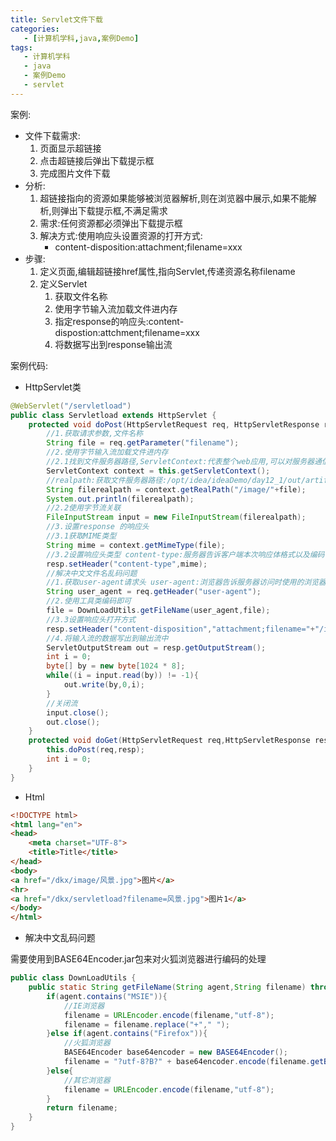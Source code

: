 ```yaml
---
title: Servlet文件下载
categories:
   - [计算机学科,java,案例Demo]
tags:
   - 计算机学科
   - java
   - 案例Demo
   - servlet
---
```


案例:

-  文件下载需求:
   1.  页面显示超链接
   2.  点击超链接后弹出下载提示框
   3.  完成图片文件下载
-  分析:
   1.  超链接指向的资源如果能够被浏览器解析,则在浏览器中展示,如果不能解析,则弹出下载提示框,不满足需求
   2.  需求:任何资源都必须弹出下载提示框
   3.  解决方式:使用响应头设置资源的打开方式:
       -  content-disposition:attachment;filename=xxx
-  步骤:
   1.  定义页面,编辑超链接href属性,指向Servlet,传递资源名称filename
   2.  定义Servlet
       1.  获取文件名称
       2.  使用字节输入流加载文件进内存
       3.  指定response的响应头:content-dispostion:attchment;filename=xxx
       4.  将数据写出到response输出流

案例代码:

-  HttpServlet类

```java
@WebServlet("/servletload")
public class Servletload extends HttpServlet {
    protected void doPost(HttpServletRequest req, HttpServletResponse resp) throws IOException {
        //1.获取请求参数,文件名称
        String file = req.getParameter("filename");
        //2.使用字节输入流加载文件进内存
        //2.1找到文件服务器路径,ServletContext:代表整个web应用,可以对服务器通信
        ServletContext context = this.getServletContext();
        //realpath:获取文件服务器路径:/opt/idea/ideaDemo/day12_1/out/artifacts/day12_1_war_exploded/image/tupian.jpg
        String filerealpath = context.getRealPath("/image/"+file);
        System.out.println(filerealpath);
        //2.2使用字节流关联
        FileInputStream input = new FileInputStream(filerealpath);
        //3.设置response 的响应头
        //3.1获取MIME类型
        String mime = context.getMimeType(file);
        //3.2设置响应头类型 content-type:服务器告诉客户端本次响应体格式以及编码
        resp.setHeader("content-type",mime);
        //解决中文文件名乱码问题
        //1.获取user-agent请求头 user-agent:浏览器告诉服务器访问时使用的浏览器版本信息,可以解决浏览器的兼容性问题
        String user_agent = req.getHeader("user-agent");
        //2.使用工具类编码即可
        file = DownLoadUtils.getFileName(user_agent,file);
        //3.3设置响应头打开方式
        resp.setHeader("content-disposition","attachment;filename="+"/image/"+file);
        //4.将输入流的数据写出到输出流中
        ServletOutputStream out = resp.getOutputStream();
        int i = 0;
        byte[] by = new byte[1024 * 8];
        while((i = input.read(by)) != -1){
            out.write(by,0,i);
        }
        //关闭流
        input.close();
        out.close();
    }
    protected void doGet(HttpServletRequest req,HttpServletResponse resp) throws IOException {
        this.doPost(req,resp);
        int i = 0;
    }
}
```

-  Html

```html
<!DOCTYPE html>
<html lang="en">
<head>
    <meta charset="UTF-8">
    <title>Title</title>
</head>
<body>
<a href="/dkx/image/风景.jpg">图片</a>
<hr>
<a href="/dkx/servletload?filename=风景.jpg">图片1</a>
</body>
</html>
```

-  解决中文乱码问题

需要使用到BASE64Encoder.jar包来对火狐浏览器进行编码的处理

```java
public class DownLoadUtils {
    public static String getFileName(String agent,String filename) throws UnsupportedEncodingException {
        if(agent.contains("MSIE")){
            //IE浏览器
            filename = URLEncoder.encode(filename,"utf-8");
            filename = filename.replace("+"," ");
        }else if(agent.contains("Firefox")){
            //火狐浏览器
            BASE64Encoder base64encoder = new BASE64Encoder();
            filename = "?utf-8?B?" + base64encoder.encode(filename.getBytes("utf-8"))+"?=";
        }else{
            //其它浏览器
            filename = URLEncoder.encode(filename,"utf-8");
        }
        return filename;
    }
}
```

